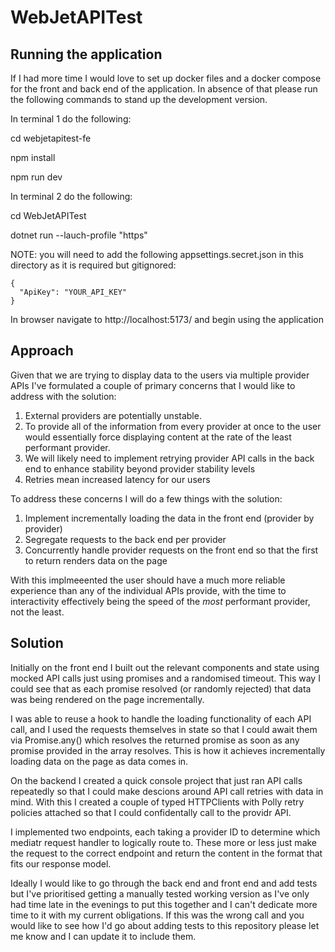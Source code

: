 # WebJetAPITest

## Running the application

If I had more time I would love to set up docker files and a docker compose for the front and back end of the application. In absence of that please run the following commands to stand up the development version.

In terminal 1 do the following:

cd webjetapitest-fe

npm install

npm run dev

In terminal 2 do the following:

cd WebJetAPITest

dotnet run --lauch-profile "https"

NOTE: you will need to add the following appsettings.secret.json in this directory as it is required but gitignored:

```
{
  "ApiKey": "YOUR_API_KEY"
}
```

In browser navigate to http://localhost:5173/ and begin using the application

## Approach

Given that we are trying to display data to the users via multiple provider APIs I've formulated a couple of primary concerns that I would like to address with the solution:

1. External providers are potentially unstable.
2. To provide all of the information from every provider at once to the user would essentially force displaying content at the rate of the least performant provider.
3. We will likely need to implement retrying provider API calls in the back end to enhance stability beyond provider stability levels
4. Retries mean increased latency for our users

To address these concerns I will do a few things with the solution:

1. Implement incrementally loading the data in the front end (provider by provider)
2. Segregate requests to the back end per provider
3. Concurrently handle provider requests on the front end so that the first to return renders data on the page

With this implmeeented the user should have a much more reliable experience than any of the individual APIs provide, with the time to interactivity effectively being the speed of the *most* performant provider, not the least.

## Solution

Initially on the front end I built out the relevant components and state using mocked API calls just using promises and a randomised timeout. This way I could see that as each promise resolved (or randomly rejected) that data was being rendered on the page incrementally.

I was able to reuse a hook to handle the loading functionality of each API call, and I used the requests themselves in state so that I could await them via Promise.any() which resolves the returned promise as soon as any promise provided in the array resolves. This is how it achieves incrementally loading data on the page as data comes in.

On the backend I created a quick console project that just ran API calls repeatedly so that I could make descions around API call retries with data in mind. With this I created a couple of typed HTTPClients with Polly retry policies attached so that I could confidentally call to the providr API.

I implemented two endpoints, each taking a provider ID to determine which mediatr request handler to logically route to. These more or less just make the request to the correct endpoint and return the content in the format that fits our response model.

Ideally I would like to go through the back end and front end and add tests but I've prioritised getting a manually tested working version as I've only had time late in the evenings to put this together and I can't dedicate more time to it with my current obligations. If this was the wrong call and you would like to see how I'd go about adding tests to this repository please let me know and I can update it to include them.